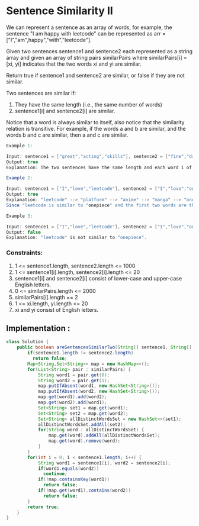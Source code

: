 # Sentence Similarity II
We can represent a sentence as an array of words, for example, the sentence "I am happy with leetcode" can be represented as arr = ["I","am",happy","with","leetcode"].

Given two sentences sentence1 and sentence2 each represented as a string array and given an array of string pairs similarPairs where similarPairs[i] = [xi, yi] indicates that the two words xi and yi are similar.

Return true if sentence1 and sentence2 are similar, or false if they are not similar.

Two sentences are similar if:

1. They have the same length (i.e., the same number of words)
2. sentence1[i] and sentence2[i] are similar.

Notice that a word is always similar to itself, also notice that the similarity relation is transitive. For example, if the words a and b are similar, and the words b and c are similar, then a and c are similar.
```java
Example 1:

Input: sentence1 = ["great","acting","skills"], sentence2 = ["fine","drama","talent"], similarPairs = [["great","good"],["fine","good"],["drama","acting"],["skills","talent"]]
Output: true
Explanation: The two sentences have the same length and each word i of sentence1 is also similar to the corresponding word in sentence2.

Example 2:

Input: sentence1 = ["I","love","leetcode"], sentence2 = ["I","love","onepiece"], similarPairs = [["manga","onepiece"],["platform","anime"],["leetcode","platform"],["anime","manga"]]
Output: true
Explanation: "leetcode" --> "platform" --> "anime" --> "manga" --> "onepiece".
Since "leetcode is similar to "onepiece" and the first two words are the same, the two sentences are similar.

Example 3:

Input: sentence1 = ["I","love","leetcode"], sentence2 = ["I","love","onepiece"], similarPairs = [["manga","hunterXhunter"],["platform","anime"],["leetcode","platform"],["anime","manga"]]
Output: false
Explanation: "leetcode" is not similar to "onepiece".
``` 

### Constraints:

1. 1 <= sentence1.length, sentence2.length <= 1000
2. 1 <= sentence1[i].length, sentence2[i].length <= 20
3. sentence1[i] and sentence2[i] consist of lower-case and upper-case English letters.
4. 0 <= similarPairs.length <= 2000
5. similarPairs[i].length == 2
6. 1 <= xi.length, yi.length <= 20
7. xi and yi consist of English letters.

## Implementation :
```java
class Solution {
    public boolean areSentencesSimilarTwo(String[] sentence1, String[] sentence2, List<List<String>> similarPairs) {
        if(sentence1.length != sentence2.length)
          return false;
        Map<String,Set<String>> map = new HashMap<>();
        for(List<String> pair : similarPairs) {
            String word1 = pair.get(0);
            String word2 = pair.get(1);
            map.putIfAbsent(word1, new HashSet<String>());
            map.putIfAbsent(word2, new HashSet<String>());
            map.get(word1).add(word2);
            map.get(word2).add(word1);
            Set<String> set1 = map.get(word1);
            Set<String> set2 = map.get(word2);
            Set<String> allDistinctWordsSet = new HashSet<>(set1);
            allDistinctWordsSet.addAll(set2);
            for(String word : allDistinctWordsSet) {
                map.get(word).addAll(allDistinctWordsSet);
                map.get(word).remove(word);
            }
        }
        for(int i = 0; i < sentence1.length; i++) {
            String word1 = sentence1[i], word2 = sentence2[i];
            if(word1.equals(word2))
              continue;
            if(!map.containsKey(word1))
              return false;
            if(!map.get(word1).contains(word2))
              return false;    
        }
        return true;
    }
}
```
